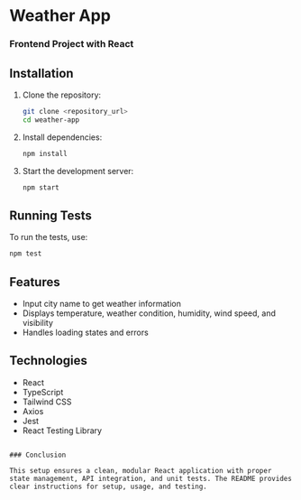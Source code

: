 # Weather App
### Frontend Project with React

## Installation

1. Clone the repository:
   ```bash
   git clone <repository_url>
   cd weather-app
   ```

2. Install dependencies:
   ```bash
   npm install
   ```

3. Start the development server:
   ```bash
   npm start
   ```

## Running Tests

To run the tests, use:
```bash
npm test
```

## Features

- Input city name to get weather information
- Displays temperature, weather condition, humidity, wind speed, and visibility
- Handles loading states and errors

## Technologies

- React
- TypeScript
- Tailwind CSS
- Axios
- Jest
- React Testing Library
```

### Conclusion

This setup ensures a clean, modular React application with proper state management, API integration, and unit tests. The README provides clear instructions for setup, usage, and testing.